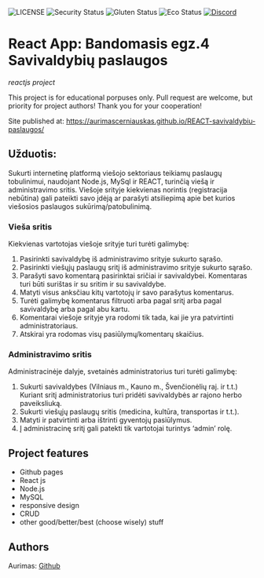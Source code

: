 ![LICENSE](https://img.shields.io/badge/license-MIT-blue.svg?style=flat-square)
![Security Status](https://img.shields.io/security-headers?label=Security&url=https%3A%2F%2Fgithub.com&style=flat-square)
![Gluten Status](https://img.shields.io/badge/Gluten-Free-green.svg)
![Eco Status](https://img.shields.io/badge/ECO-Friendly-green.svg)
[![Discord](https://discord.com/api/guilds/571393319201144843/widget.png)](https://discord.gg/dRwW4rw)

# React App: Bandomasis egz.4 Savivaldybių paslaugos

_reactjs project_

This project is for educational porpuses only. Pull request are welcome, but priority for project authors! Thank you for your cooperation!

Site published at: https://aurimascerniauskas.github.io/REACT-savivaldybiu-paslaugos/

## Užduotis:

Sukurti internetinę platformą viešojo sektoriaus teikiamų paslaugų tobulinimui, naudojant Node.js, MySql ir REACT, turinčią viešą ir administravimo sritis. Viešoje srityje kiekvienas norintis (registracija nebūtina) gali pateikti savo įdėją ar parašyti atsiliepimą apie bet kurios viešosios paslaugos sukūrimą/patobulinimą.

### Vieša sritis
Kiekvienas vartotojas viešoje srityje turi turėti galimybę:
1. Pasirinkti savivaldybę iš administravimo srityje sukurto sąrašo.
2. Pasirinkti viešųjų paslaugų sritį iš administravimo srityje sukurto sąrašo.
3. Parašyti savo komentarą pasirinktai sričiai ir savivaldybei. Komentaras turi būti
surištas ir su sritim ir su savivaldybe.
4. Matyti visus anksčiau kitų vartotojų ir savo parašytus komentarus.
5. Turėti galimybę komentarus filtruoti arba pagal sritį arba pagal savivaldybę
arba pagal abu kartu.
6. Komentarai viešoje srityje yra rodomi tik tada, kai jie yra patvirtinti
administratoriaus.
7. Atskirai yra rodomas visų pasiūlymų/komentarų skaičius.

### Administravimo sritis
Administracinėje dalyje, svetainės administratorius turi turėti galimybę:
1. Sukurti savivaldybes (Vilniaus m., Kauno m., Švenčionėlių raj. ir t.t.) Kuriant sritį
administratorius turi pridėti savivaldybės ar rajono herbo paveiksliuką.
2. Sukurti viešųjų paslaugų sritis (medicina, kultūra, transportas ir t.t.).
3. Matyti ir patvirtinti arba ištrinti gyventojų pasiūlymus.
4. Į administracinę sritį gali patekti tik vartotojai turintys ‘admin’ rolę.

## Project features

-   Github pages
-   React js
-   Node.js
-   MySQL
-   responsive design
-   CRUD
-   other good/better/best (choose wisely) stuff

## Authors

Aurimas: [Github](https://github.com/AurimasCerniauskas)